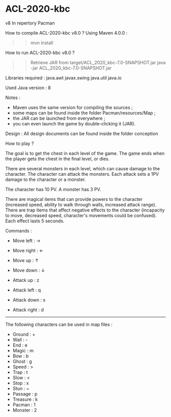 # ACL-2020-kbc

v8
In repertory Pacman

How to compile ACL-2020-kbc v8.0 ?
Using Maven 4.0.0 :
>> mvn install

How to run ACL-2020-kbc v8.0 ?
>> Retrieve JAR from target/ACL_2020_kbc-7.0-SNAPSHOT.jar
>> java -jar ACL_2020_kbc-7.0-SNAPSHOT.jar

Libraries required :
java.awt
javax.swing
java.util
java.io

Used Java version : 8

Notes :

- Maven uses the same version for compiling the sources ;
- some maps can be found inside the folder Pacman/resources/Map ;
- the JAR can be launched from everywhere ;
- you can even launch the game by double-clicking it (JAR).

Design :
All design documents can be found inside the folder conception

How to play ?

The goal is to get the chest in each level of the game.
The game ends when the player gets the chest in the final level, or dies.

There are several monsters in each level, which can cause damage to the character.
The character can attack the monsters.
Each attack sets a 1PV damage to the character or a monster.

The character has 10 PV.
A monster has 3 PV.

There are magical items that can provide powers to the character (increased speed, ability to walk through walls, increased attack range).
There are trap items that affect negative effects to the character (incapacity to move, decreased speed, character's movements could be confused).
Each effect lasts 5 seconds.

Commands :
- Move left : →
- Move right : ←
- Move up : ↑
- Move down : ↓

- Attack up : z
- Attack left : q
- Attack down : s
- Attack right : d
---

The following characters can be used in map files :
- Ground : +
- Wall : -
- End : e
- Magic : m
- Bow : b
- Ghost : g
- Speed : >
- Trap : t
- Slow : <
- Stop : x
- Stun : ~
- Passage : p
- Treasure : k
- Pacman : 1
- Monster : 2
